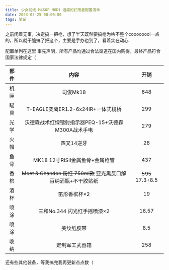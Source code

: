 ```yaml
---
title: 少女前线 M4SOP MODⅡ 酒席的扫荡者配置清单
date: 2023-02-25 00:00:00
tags: 笔记
---
```

之前闲着无事，决定搞一把枪，想了半天既然要搞枪为啥不整个coooooool一点的，所以就干脆搞了把这个，主要是手办也到了，看着实在动心
<!-- more -->
配置单列在这里
事先声明，所有产品均通过合法渠道在国内购得，最终产品符合国家法律规定（

|  部件   | 内容  |  开销  |
|  :----:  | :----:  | :----:  |
| 机匣  | 司俊Mk18 | 648  |
| 瞄具  | T-EAGLE突鹰ER1.2-6x24IR+一体式镜桥 | 299  |
| 光学  | 沃德森战术红绿镭射指示器PEQ-15+沃德森M300A战术手电 | 279   |
| 火帽  | 四叉14逆牙 | 28  |
| 鱼骨  | MK18 12寸RISⅡ金属鱼骨+金属枪管 | 437  |
| 香槟  | ~~Moet & Chandon 粉红 750ml款~~ 亚光黑反口解百纳酒瓶+不干胶贴纸 | ~~595~~ 17.3+8.5  |
| 酒杯  | 笛形香槟杯×2 |19  |
| 喷涂  | 三和No.344 闪光红手摇喷漆×2 | 16.57  |
| 喷涂  | 美纹纸胶带 | 8.5  |
| 收纳  | 定制军工武器箱 | 258  |

还有些其他装备，等我搞完我再更新点点数（